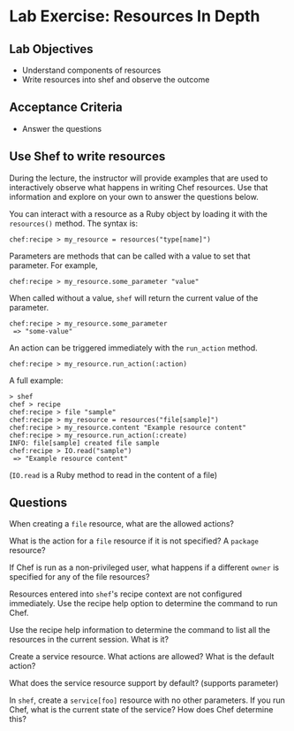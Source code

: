 # Lab Exercise: Resources In Depth

## Lab Objectives

* Understand components of resources
* Write resources into shef and observe the outcome

## Acceptance Criteria

* Answer the questions

## Use Shef to write resources

During the lecture, the instructor will provide examples that are used
to interactively observe what happens in writing Chef resources. Use
that information and explore on your own to answer the questions below.

You can interact with a resource as a Ruby object by loading it with
the `resources()` method. The syntax is:

    chef:recipe > my_resource = resources("type[name]")

Parameters are methods that can be called with a value to set that
parameter. For example,

    chef:recipe > my_resource.some_parameter "value"

When called without a value, `shef` will return the current value of
the parameter.

    chef:recipe > my_resource.some_parameter
     => "some-value"

An action can be triggered immediately with the `run_action` method.

    chef:recipe > my_resource.run_action(:action)

A full example:

    > shef
    chef > recipe
    chef:recipe > file "sample"
    chef:recipe > my_resource = resources("file[sample]")
    chef:recipe > my_resource.content "Example resource content"
    chef:recipe > my_resource.run_action(:create)
    INFO: file[sample] created file sample
    chef:recipe > IO.read("sample")
     => "Example resource content"

(`IO.read` is a Ruby method to read in the content of a file)

## Questions

When creating a `file` resource, what are the allowed actions?

What is the action for a `file` resource if it is not specified? A
`package` resource?

If Chef is run as a non-privileged user, what happens if a different
`owner` is specified for any of the file resources?

Resources entered into `shef`'s recipe context are not configured
immediately. Use the recipe help option to determine the command to
run Chef.

Use the recipe help information to determine the command to list all
the resources in the current session. What is it?

Create a service resource. What actions are allowed? What is the
default action?

What does the service resource support by default? (supports
parameter)

In `shef`, create a `service[foo]` resource with no other
parameters. If you run Chef, what is the current state of the service?
How does Chef determine this?
